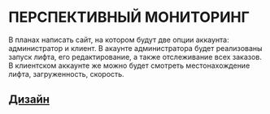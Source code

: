 # ПЕРСПЕКТИВНЫЙ МОНИТОРИНГ

В планах написать сайт, на котором будут две опции аккаунта: администратор и клиент. В акаунте администратора будет реализованы запуск лифта, его редактирование, а также отслеживание всех заказов. В клиентском аккаунте же можно будет смотреть местонахождение лифта, загруженность, скорость.

## [Дизайн](https://www.figma.com/design/5VGayfUTHM8Ds2vevBsUOS/Untitled?node-id=0-1)

